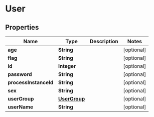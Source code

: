 
# User

## Properties
Name | Type | Description | Notes
------------ | ------------- | ------------- | -------------
**age** | **String** |  |  [optional]
**flag** | **String** |  |  [optional]
**id** | **Integer** |  |  [optional]
**password** | **String** |  |  [optional]
**processInstanceId** | **String** |  |  [optional]
**sex** | **String** |  |  [optional]
**userGroup** | [**UserGroup**](UserGroup.md) |  |  [optional]
**userName** | **String** |  |  [optional]



